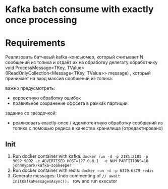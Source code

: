 # Kafka batch consume with exactly once processing

# Requirements
Реализовать батчевый kafka-консьюмер, который считывает N сообщений из топика и отдаёт их на обработку делегату обработчику void ProcessMessage<TKey, TValue>(IReadOnlyCollection<Message<TKey, TValue>> message) , который принимает на вход массив сообщений из топика.

важно предусмотреть:
- корректную обработку ошибок
- правильное сохранение оффсета в рамках партиции

задание со звёздочкой:
- реализовать exactly-once / идемпотентную обработку сообщений из топика с помощью редиса в качестве хранилища (отредактировано) 

## Init

1. Run docker container with kafka:
    `docker run -d -p 2181:2181 -p 9092:9092 -e ADVERTISED_HOST=127.0.0.1  -e NUM_PARTITIONS=10 johnnypark/kafka-zookeeper
    `
2. Run docker container with redis:
   `docker run -d -p 6379:6379 redis
   `
3. Generate messages:
    Undo commenting of `// await InitKafkaMessagesAsync(); ` row and run executor
